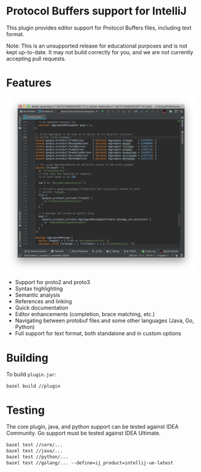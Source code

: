 # Protocol Buffers support for IntelliJ

This plugin provides editor support for Protocol Buffers files, including text
format.

Note: This is an unsupported release for educational purposes and is not kept
up-to-date. It may not build correctly for you, and we are not currently
accepting pull requests.

# Features

![Editor](editor.png)

* Support for proto2 and proto3
* Syntax highlighting
* Semantic analysis
* References and linking
* Quick documentation
* Editor enhancements (completion, brace matching, etc.)
* Navigating between protobuf files and some other languages (Java, Go, Python)
* Full support for text format, both standalone and in custom options

# Building

To build `plugin.jar`:

```
bazel build //plugin
```

# Testing

The core plugin, java, and python support can be tested against IDEA Community.
Go support must be tested against IDEA Ultimate.

```
bazel test //core/...
bazel test //java/...
bazel test //python/...
bazel test //golang/... --define=ij_product=intellij-ue-latest
```
